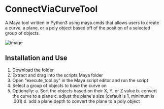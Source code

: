 # ConnectViaCurveTool

A Maya tool written in Python3 using maya.cmds that allows users to create a curve, a plane, or a poly object based off of the position of a selected group of objects.

![image](https://user-images.githubusercontent.com/43558247/166718242-3edb3509-d18f-4446-b971-7ae784e52f5d.png)


## Installation and Use
1. Download the folder
2. Extract and drag into the scripts Maya folder
3. Open "execute_tool.py" in the Maya script editor and run the script
4. Select a group of objects to base the curve on
5. Optionally: 
  a. Sort the objects based on their X, Y, or Z value
  b. convert the curve to a plane
  c. adjust the plane's size (default is 1, minimum is .001)
  d. add a plane depth to convert the plane to a poly object
